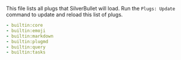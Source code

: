 This file lists all plugs that SilverBullet will load. Run the `Plugs: Update` command to update and reload this list of plugs.

```yaml
- builtin:core
- builtin:emoji
- builtin:markdown
- builtin:plugmd
- builtin:query
- builtin:tasks
```